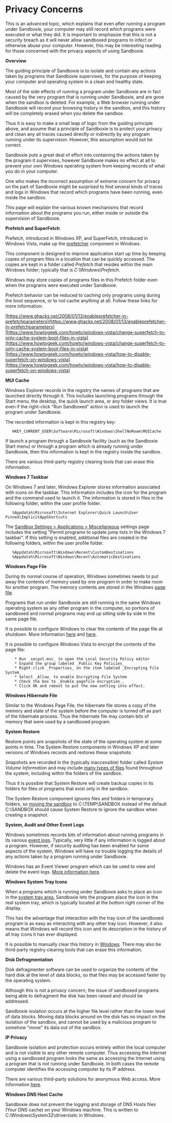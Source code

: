 # Privacy Concerns

This is an advanced topic, which explains that even after running a program under Sandboxie, your computer may still record _which_ programs were executed or what they did. It is important to emphasize that this is not a security breach as it will never allow sandboxed programs to infect or otherwise abuse your computer. However, this may be interesting reading for those concerned with the privacy aspects of using Sandboxie.


**Overview**

The guiding principle of Sandboxie is to isolate and contain any actions taken by programs that Sandboxie supervises, for the purpose of keeping your computer and operating system in a clean and healthy state.

Most of the side effects of running a program under Sandboxie are in fact caused by the very program that is running under Sandboxie, and are gone when the sandbox is deleted. For example, a Web browser running under Sandboxie will record your browsing history in the sandbox, and this history will be completely erased when you delete the sandbox.

Thus it is easy to make a small leap of logic from the guiding principle above, and assume that a principle of Sandboxie is to protect your privacy and clean any all traces caused directly or indirectly by any program running under its supervision. However, this assumption would not be correct.

Sandboxie puts a great deal of effort into containing the actions taken by the program it supervises, however Sandboxie makes no effect at all to prevent your own Windows operating system from keeping records of what you do in your computer.

One who makes the incorrect assumption of extreme concern for privacy on the part of Sandboxie might be surprised to find several kinds of traces and logs in Windows that record which programs have been running, even inside the sandbox.

This page will explain the various known mechanisms that record information about the programs you run, either inside or outside the supervision of Sandboxie.

**Prefetch and SuperFetch**

Prefetch, introduced in Windows XP, and SuperFetch, introduced in Windows Vista, make up the [prefetcher](https://en.wikipedia.org/wiki/Prefetcher) component in Windows.

This component is designed to improve application start up time by keeping copies of program files in a location that can be quickly accessed. The copies are kept in a folder called _Prefetch_ that resides within the main Windows folder; typically that is _C:\Windows\Prefetch_.

Windows may store copies of programs files in this Prefetch folder even when the programs were executed under Sandboxie.

Prefetch behavior can be reduced to caching only programs using during the boot sequence, or to not cache anything at all. Follow these links for more information:

[https://www.ghacks.net/2008/01/13/enableprefetcher-in-prefetchparameters](https://www.ghacks.net/2008/01/13/enableprefetcher-in-prefetchparameters)  
[https://www.howtogeek.com/howto/windows-vista/change-superfetch-to-only-cache-system-boot-files-in-vista](https://www.howtogeek.com/howto/windows-vista/change-superfetch-to-only-cache-system-boot-files-in-vista)  
[https://www.howtogeek.com/howto/windows-vista/how-to-disable-superfetch-on-windows-vista](https://www.howtogeek.com/howto/windows-vista/how-to-disable-superfetch-on-windows-vista)

**MUI Cache**

Windows Explorer records in the registry the names of programs that are launched directly through it. This includes launching programs through the Start menu, the desktop, the quick launch area, or any folder views. It is true even if the right-click "Run Sandboxed" action is used to launch the program under Sandboxie.

The recorded information is kept in this registry key:
```
   HKEY_CURRENT_USER\Software\Microsoft\Windows\ShellNoRoam\MUICache
```

If launch a program through a Sandboxie facility (such as the Sandboxie Start menu) or through a program which is already running under Sandboxie, then this information is kept in the registry inside the sandbox.

There are various third-party registry clearing tools that can erase this information.

**Windows 7 Taskbar**

On Windows 7 and later, Windows Explorer stores information associated with icons on the taskbar. This information includes the icon for the program and the command used to launch it. The information is stored in files in the following folder, within the user profile folder.
```
   %Appdata%\Microsoft\Internet Explorer\Quick Launch\User Pinned\ImplicitAppShortcuts
```

The [Sandbox Settings > Applications > Miscellaneous](ApplicationsSettings.md#miscellaneous) settings page includes the setting "Permit programs to update jump lists in the Windows 7 taskbar". If this setting is enabled, additional files are created in the following folders, within the user profile folder.
```
   %Appdata%\Microsoft\Windows\Recent\CustomDestinations
   %Appdata%\Microsoft\Windows\Recent\AutomaticDestinations
```

**Windows Page File**

During its normal course of operation, Windows sometimes needs to put away the contents of memory used by one program in order to make room for another program. The memory contents are stored in the Windows [page file](https://www.howtogeek.com/126430/htg-explains-what-is-the-windows-page-file-and-should-you-disable-it).

Programs that run under Sandboxie are still running in the same Windows operating system as any other program in the computer, so portions of sandboxed and normal programs may end up sitting side by side in the same page file.

It is possible to configure Windows to clear the contents of the page file at shutdown. More information [here](https://winaero.com/clear-pagefile-shutdown-windows-10) and [here](https://www.vistax64.com/threads/virtual-memory-paging-file-clear-at-shutdown.157323).

It is possible to configure Windows Vista to encrypt the contents of the page file:
```
    * Run _secpol.msc_ to open the Local Security Policy editor
    * Expand the group labeled _Public Key Policies_
    * Right-click _Properties_ on the item labeled _Encrypting File System_
    * Select _Allow_ to enable Encrypting File System
    * Check the box to _Enable pagefile encryption_.
    * Click OK and reboot to put the new setting into effect.
```

**Windows Hibernate File**

Similar to the Windows Page File, the hibernate file stores a copy of the memory and state of the system before the computer is turned off as part of the hibernate process. Thus the hibernate file may contain bits of memory that were used by a sandboxed program.

**System Restore**

Restore points are snapshots of the state of the operating system at some points in time. The System Restore components in Windows XP and later versions of Windows records and restores these snapshots.

Snapshots are recorded in the (typically inaccessible) folder called _System Volume Information_ and may include [many types of files](https://docs.microsoft.com/it-it/windows/win32/sr/monitored-file-extensions) found throughout the system, including within the folders of the sandbox.

Thus it is possible that System Restore will create backup copies in its folders for files or programs that exist only in the sandbox.

The System Restore component ignores files and folders in temporary folders, so [moving the sandbox](SandboxMenu.md) to C:\TEMP\SANDBOX instead of the default C:\SANDBOX should cause System Restore to ignore the sandbox when creating a snapshot.

**System, Audit and Other Event Logs**

Windows sometimes records bits of information about running programs in its various [event logs](https://en.wikipedia.org/wiki/Event_Viewer). Typically, very little if any information is logged about a program. However, if security auditing has been enabled for some aspects of the system, Windows will have no trouble logging the details of any actions taken by a program running under Sandboxie.

Windows has an Event Viewer program which can be used to view and delete the event logs. [More information here](https://www.howtogeek.com/123646/htg-explains-what-the-windows-event-viewer-is-and-how-you-can-use-it).

**Windows System Tray Icons**

When a programs which is running under Sandboxie asks to place an icon in the [system tray area](https://www.computerhope.com/issues/chsys.htm), Sandboxie lets the program place the icon in the real system tray, which is typically located at the bottom right corner of the display.

This has the advantage that interaction with the tray icon of the sandboxed program is as easy as interacting with any other tray icon. However, it also means that Windows will record this icon and its description in the history of all tray icons it has ever displayed.

It is possible to manually clear this history in [Windows](https://www.howtogeek.com/howto/windows-vista/clean-up-past-notification-icons-in-windows-vista). There may also be third-party registry clearing tools that can erase this information.

**Disk Defragmentation**

Disk defragmenter software can be used to organize the contents of the hard disk at the level of data blocks, so that files may be accessed faster by the operating system.

Although this is not a privacy concern, the issue of sandboxed programs being able to defragment the disk has been raised and should be addressed.

Sandboxie isolation occurs at the higher file level rather than the lower level of data blocks. Moving data blocks around on the disk has no impact on the isolation of the sandbox, and cannot be used by a malicious program to somehow "move" its data out of the sandbox.

**IP Privacy**

Sandboxie isolation and protection occurs entirely within the local computer and is not visible to any other remote computer. Thus accessing the Internet using a sandboxed program looks the same as accessing the Internet using a program that is not running under Sandboxie. In both cases the remote computer identifies the accessing computer by its IP address.

There are various third-party solutions for anonymous Web access. More information [here](https://en.wikipedia.org/wiki/Anonymous_web_browsing).

**Windows DNS Host Cache**

Sandboxie does not prevent the logging and storage of DNS Hosts files (Your DNS cache) on your Windows machine. This is written to C:\Windows\System32\drivers\etc in Windows.
